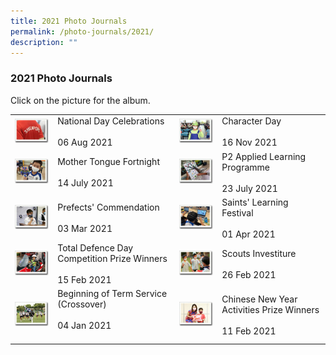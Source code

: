 ```yaml
---
title: 2021 Photo Journals
permalink: /photo-journals/2021/
description: ""
---
```

### 2021 Photo Journals

Click on the picture for the album.

|  	|  	|  	|  	|
|---	|---	|---	|---	|
| <a href="https://photos.app.goo.gl/BNtxCLqqptvRgeWW7"><img style="width:99%" src="/images/pj500.png"></a> 	| National Day Celebrations<br><br>06 Aug 2021 	| <a href="https://photos.app.goo.gl/9MEuHtYTwLBABnHU8"><img style="width:99%" src="/images/pj501.png"></a> 	| Character Day<br><br>16 Nov 2021 	|
| <a href="https://photos.app.goo.gl/MEiwENPpSkcKda4u7"><img style="width:99%" src="/images/pj502.png"></a> 	| Mother Tongue Fortnight<br><br>14 July 2021 	| <a href="https://photos.app.goo.gl/FshmMu5B76bxj4YH9"><img style="width:99%" src="/images/pj503.png"></a> 	| P2 Applied Learning Programme<br><br>23 July 2021 	|
| <a href="https://photos.app.goo.gl/ytMM99AscUo6VYk79"><img style="width:99%" src="/images/pj504.png"></a> 	| Prefects' Commendation<br><br>03 Mar 2021 	| <a href="https://photos.app.goo.gl/2Q5bXuZUH4e1scGm6"><img style="width:99%" src="/images/pj505.png"></a> 	| Saints' Learning Festival<br><br>01 Apr 2021 	|
| <a href="https://photos.app.goo.gl/pBuLJ69iSsXdCrZK9"><img style="width:99%" src="/images/pj506.png"></a> 	| Total Defence Day Competition Prize Winners<br><br>15 Feb 2021 	| <a href="https://photos.app.goo.gl/9EM9XqVBL6WdeoXGA"><img style="width:99%" src="/images/pj507.png"></a> 	| Scouts Investiture<br><br>26 Feb 2021 	|
| <a href="https://photos.app.goo.gl/eTJHUsLrHsUMVUgGA"><img style="width:99%" src="/images/pj508.png"></a> 	| Beginning of Term Service (Crossover)<br><br>04 Jan 2021<br><br> 	| <a href="https://photos.app.goo.gl/YJr92npo8qfBACE68"><img style="width:99%" src="/images/pj509.png"></a> 	| Chinese New Year Activities Prize Winners<br><br>11 Feb 2021 	|
